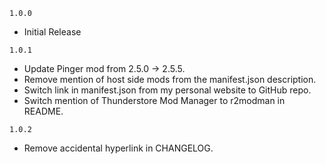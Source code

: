 `1.0.0`

- Initial Release

`1.0.1`

- Update Pinger mod from 2.5.0 → 2.5.5.
- Remove mention of host side mods from the manifest.json description.
- Switch link in manifest.json from my personal website to GitHub repo.
- Switch mention of Thunderstore Mod Manager to r2modman in README.

`1.0.2`

- Remove accidental hyperlink in CHANGELOG.